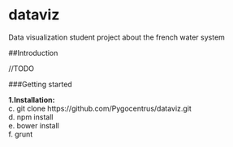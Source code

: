 dataviz
=======

Data visualization student project about the french water system

##Introduction
<p>
  //TODO
</p>

###Getting started
<p>
<b>1.Installation:</b><br />
c. git clone https://github.com/Pygocentrus/dataviz.git<br />
d. npm install<br />
e. bower install<br />
f. grunt<br />
</p>
